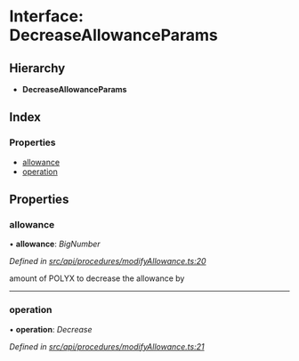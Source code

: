 # Interface: DecreaseAllowanceParams

## Hierarchy

* **DecreaseAllowanceParams**

## Index

### Properties

* [allowance](decreaseallowanceparams.md#allowance)
* [operation](decreaseallowanceparams.md#operation)

## Properties

###  allowance

• **allowance**: *BigNumber*

*Defined in [src/api/procedures/modifyAllowance.ts:20](https://github.com/PolymathNetwork/polymesh-sdk/blob/4f2fd432/src/api/procedures/modifyAllowance.ts#L20)*

amount of POLYX to decrease the allowance by

___

###  operation

• **operation**: *Decrease*

*Defined in [src/api/procedures/modifyAllowance.ts:21](https://github.com/PolymathNetwork/polymesh-sdk/blob/4f2fd432/src/api/procedures/modifyAllowance.ts#L21)*
